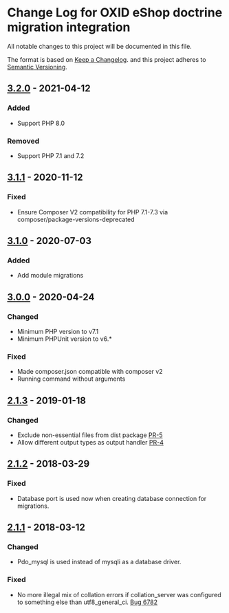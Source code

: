 # Change Log for OXID eShop doctrine migration integration

All notable changes to this project will be documented in this file.

The format is based on [Keep a Changelog](http://keepachangelog.com/ ).
and this project adheres to [Semantic Versioning](http://semver.org/ ).

## [3.2.0] - 2021-04-12

### Added
- Support PHP 8.0

### Removed
- Support PHP 7.1 and 7.2

## [3.1.1] - 2020-11-12

### Fixed

- Ensure Composer V2 compatibility for PHP 7.1-7.3 via composer/package-versions-deprecated

## [3.1.0] - 2020-07-03

### Added

- Add module migrations

## [3.0.0] - 2020-04-24

### Changed
- Minimum PHP version to v7.1
- Minimum PHPUnit version to v6.*

### Fixed
- Made composer.json compatible with composer v2
- Running command without arguments

## [2.1.3] - 2019-01-18

### Changed
- Exclude non-essential files from dist package [PR-5](https://github.com/OXID-eSales/oxideshop-doctrine-migration-wrapper/pull/5)
- Allow different output types as output handler [PR-4](https://github.com/OXID-eSales/oxideshop-doctrine-migration-wrapper/pull/4)

## [2.1.2] - 2018-03-29 

### Fixed
- Database port is used now when creating database connection for migrations.

## [2.1.1] - 2018-03-12

### Changed

- Pdo_mysql is used instead of mysqli as a database driver. 

### Fixed

- No more illegal mix of collation errors if collation_server was configured to something else than utf8_general_ci. [Bug 6782](https://bugs.oxid-esales.com/view.php?id=6782)

[3.2.0]: https://github.com/OXID-eSales/oxideshop-doctrine-migration-wrapper/compare/v3.1.1...3.2.0
[3.1.1]: https://github.com/OXID-eSales/oxideshop-doctrine-migration-wrapper/compare/v3.1.0...3.1.1
[3.1.0]: https://github.com/OXID-eSales/oxideshop-doctrine-migration-wrapper/compare/v3.0.0...3.1.0
[3.0.0]: https://github.com/OXID-eSales/oxideshop-doctrine-migration-wrapper/compare/v2.1.3...3.0.0
[2.1.3]: https://github.com/OXID-eSales/oxideshop-doctrine-migration-wrapper/compare/v2.1.2...v2.1.3
[2.1.2]: https://github.com/OXID-eSales/oxideshop-doctrine-migration-wrapper/compare/v2.1.1...v2.1.2
[2.1.1]: https://github.com/OXID-eSales/oxideshop-doctrine-migration-wrapper/compare/v2.1.0...v2.1.1
